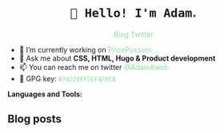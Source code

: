<link rel="stylesheet" href="https://cdn.jsdelivr.net/gh/devicons/devicon@v2.11.0/devicon.min.css">
<h1 align="center"><code>👋 Hello! I'm Adam</code><span class="fancy">.</span></h2>
<p align="center">
    <a href="https://adam.kostarelas.com">Blog</a>
    <a href="https://twitter.com/adamxweb">Twitter</a>
</p>

- 🔭 I’m currently working on [PricePossum](https://pricepossum.com)
- 💬 Ask me about **CSS, HTML, Hugo & Product development**
- 📫 You can reach me on twitter [@AdamXweb](https://twitter.com/adamxweb)
- 🔑  GPG key: [`B74228FF5EF4F8CB`](https://github.com/adamxweb.gpg)

**Languages and Tools:**
<p align="left">
    <i class="devicon-apple-original"></i>
    <i class="devicon-firefox-plain"></i>
    <i class="devicon-github-original"></i>
    <i class="devicon-git-plain"></i>
    <i class="devicon-bash-plain"></i>
    <i class="devicon-jupyter-plain-wordmark"></i>
    <i class="devicon-python-plain"></i>
    <i class="devicon-mysql-plain-wordmark"></i>
    <i class="devicon-html5-plain"></i>
    <i class="devicon-sass-original"></i>
    <i class="devicon-bootstrap-plain"></i>
    <i class="devicon-go-plain"></i>
    <i class="devicon-dot-net-plain-wordmark"></i>
    <i class="devicon-php-plain"></i>
    <i class="devicon-javascript-plain"></i>
    <i class="devicon-photoshop-plain"></i>
    <i class="devicon-amazonwebservices-original-wordmark"></i>
</p>

## Blog posts
<!-- BLOG-POST-LIST:START -->
<!-- BLOG-POST-LIST:END -->

<style type='text/css'>
a{ text-decoration:none;color:#89dd99!important;}
a:hover{text-decoration:underline;color:#ece48b!important;}
i{color:#89dd99;}
.fancy{color:#9013fe;}
.Box-body{background-color:#232327;color:#f5f5f5;}
</style>
